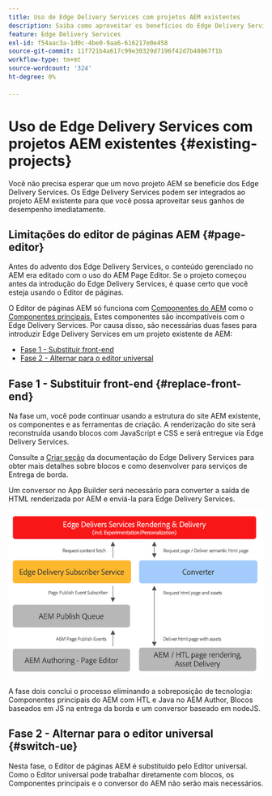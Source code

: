 ```yaml
---
title: Uso de Edge Delivery Services com projetos AEM existentes
description: Saiba como aproveitar os benefícios do Edge Delivery Services em seus projetos existentes de AEM
feature: Edge Delivery Services
exl-id: f54aac3a-1d0c-4be0-9aa6-616217e0e458
source-git-commit: 11f721b4a617c99e30329d7196f42d7b48067f1b
workflow-type: tm+mt
source-wordcount: '324'
ht-degree: 0%

---
```



# Uso de Edge Delivery Services com projetos AEM existentes {#existing-projects}

Você não precisa esperar que um novo projeto AEM se beneficie dos Edge Delivery Services. Os Edge Delivery Services podem ser integrados ao projeto AEM existente para que você possa aproveitar seus ganhos de desempenho imediatamente.

## Limitações do editor de páginas AEM {#page-editor}

Antes do advento dos Edge Delivery Services, o conteúdo gerenciado no AEM era editado com o uso do AEM Page Editor. Se o projeto começou antes da introdução do Edge Delivery Services, é quase certo que você esteja usando o Editor de páginas.

O Editor de páginas AEM só funciona com [Componentes do AEM](/help/implementing/developing/components/overview.md) como o [Componentes principais.](https://experienceleague.adobe.com/docs/experience-manager-core-components/using/introduction.html?lang=pt-BR) Estes componentes são incompatíveis com o Edge Delivery Services. Por causa disso, são necessárias duas fases para introduzir Edge Delivery Services em um projeto existente de AEM:

* [Fase 1 - Substituir front-end](#replace-front-end)
* [Fase 2 - Alternar para o editor universal](#switch-ue)

## Fase 1 - Substituir front-end {#replace-front-end}

Na fase um, você pode continuar usando a estrutura do site AEM existente, os componentes e as ferramentas de criação. A renderização do site será reconstruída usando blocos com JavaScript e CSS e será entregue via Edge Delivery Services.

Consulte a [Criar seção](/help/edge/developer/block-collection.md) da documentação do Edge Delivery Services para obter mais detalhes sobre blocos e como desenvolver para serviços de Entrega de borda.

Um conversor no App Builder será necessário para converter a saída de HTML renderizada por AEM e enviá-la para Edge Delivery Services.

![O conversor de conteúdo no fluxo de publicação](assets/content-converter.png)

A fase dois conclui o processo eliminando a sobreposição de tecnologia: Componentes principais do AEM com HTL e Java no AEM Author, Blocos baseados em JS na entrega da borda e um conversor baseado em nodeJS.

## Fase 2 - Alternar para o editor universal {#switch-ue}

Nesta fase, o Editor de páginas AEM é substituído pelo Editor universal. Como o Editor universal pode trabalhar diretamente com blocos, os Componentes principais e o conversor do AEM não serão mais necessários.


